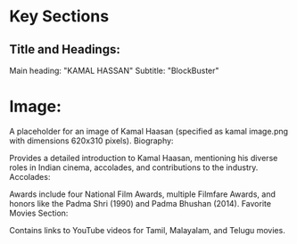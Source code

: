 # Key Sections
## Title and Headings:

Main heading: "KAMAL HASSAN"
Subtitle: "BlockBuster"
# Image:

A placeholder for an image of Kamal Haasan (specified as kamal image.png with dimensions 620x310 pixels).
Biography:

Provides a detailed introduction to Kamal Haasan, mentioning his diverse roles in Indian cinema, accolades, and contributions to the industry.
Accolades:

Awards include four National Film Awards, multiple Filmfare Awards, and honors like the Padma Shri (1990) and Padma Bhushan (2014).
Favorite Movies Section:

Contains links to YouTube videos for Tamil, Malayalam, and Telugu movies.
